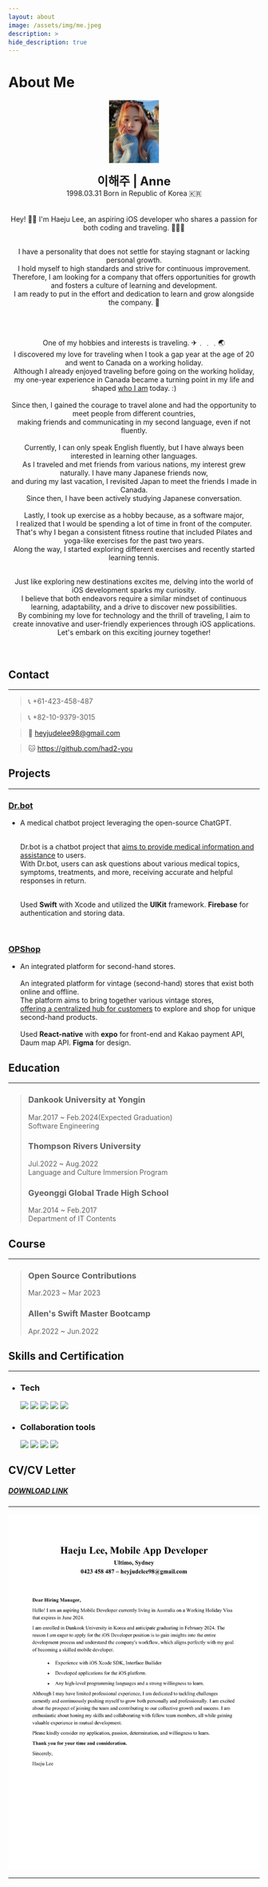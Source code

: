 ```yaml
---
layout: about
image: /assets/img/me.jpeg
description: >
hide_description: true
---
```


# About Me

<p align="center">
<img src="/assets/img/me.jpeg" width="20%" height="20%"/>
</p>

<center>
<span style="font-size:170%; font-weight:bold">이해주 | Anne</span>
</center>

<center>1998.03.31 Born in Republic of Korea 🇰🇷</center>
<br><br>
<center>Hey! 👋🏻 I'm Haeju Lee, an aspiring iOS developer who shares a passion for both coding and traveling. 👩🏻‍💻
<br><br>

I have a personality that does not settle for staying stagnant or lacking personal growth.<br>
I hold myself to high standards and strive for continuous improvement. <br>
Therefore, I am looking for a company that offers opportunities for growth and fosters a culture of learning and development. <br>
I am ready to put in the effort and dedication to learn and grow alongside the company. 🌱<br>

<br><br>

One of my hobbies and interests is traveling. ✈﹒﹒﹒🌏<br>
I discovered my love for traveling when I took a gap year at the age of 20 and went to Canada on a working holiday. <br>
Although I already enjoyed traveling before going on the working holiday, <br>
my one-year experience in Canada became a turning point in my life and shaped <u>who I am</u> today. :)<br>
<br>
Since then, I gained the courage to travel alone and had the opportunity to meet people from different countries, <br>
making friends and communicating in my second language, even if not fluently. <br>
<br>
Currently, I can only speak English fluently, but I have always been interested in learning other languages.<br>
As I traveled and met friends from various nations, my interest grew naturally. I have many Japanese friends now, <br>
and during my last vacation, I revisited Japan to meet the friends I made in Canada.<br>
Since then, I have been actively studying Japanese conversation.<br>
<br>
Lastly, I took up exercise as a hobby because, as a software major,<br>
I realized that I would be spending a lot of time in front of the computer. <br>
That's why I began a consistent fitness routine that included Pilates and yoga-like exercises for the past two years. <br>
Along the way, I started exploring different exercises and recently started learning tennis.<br>
<br>

Just like exploring new destinations excites me, delving into the world of iOS development sparks my curiosity.<br>
I believe that both endeavors require a similar mindset of continuous learning, adaptability, and a drive to discover new possibilities. <br>
By combining my love for technology and the thrill of traveling, I aim to create innovative and user-friendly experiences through iOS applications.<br>
Let's embark on this exciting journey together!<br>
<br><br>

</center>

## Contact

---

> 📞 +61-423-458-487

> 📞 +82-10-9379-3015

> 📧 heyjudelee98@gmail.com

> 🐱 <a href="https://github.com/had2-you">https://github.com/had2-you</a>

## Projects

---

### [Dr.bot](https://github.com/had2-you/Dr.bot)

- A medical chatbot project leveraging the open-source ChatGPT.<br><Br>

  Dr.bot is a chatbot project that <u>aims to provide medical information and assistance</u> to users. <br>
  With Dr.bot, users can ask questions about various medical topics, symptoms, treatments, and more, receiving accurate and helpful responses in return.<br><br>

  Used **Swift** with Xcode and utilized the **UIKit** framework. **Firebase** for authentication and storing data.

<br>

### [OPShop](https://github.com/had2-you/opshop)

- An integrated platform for second-hand stores.<br><br>
  An integrated platform for vintage (second-hand) stores that exist both online and offline.<br>
  The platform aims to bring together various vintage stores, <br>
  <u>offering a centralized hub for customers</u> to explore and shop for unique second-hand products.<br><Br>
  Used **React-native** with **expo** for front-end and Kakao payment API, Daum map API. **Figma** for design.

## Education

---

> ### Dankook University at Yongin
>
> Mar.2017 ~ Feb.2024(Expected Graduation)<br>
> Software Engineering
>
> ### Thompson Rivers University
>
> Jul.2022 ~ Aug.2022<br>
> Language and Culture Immersion Program
>
> ### Gyeonggi Global Trade High School
>
> Mar.2014 ~ Feb.2017<br>
> Department of IT Contents

## Course

---

> ### Open Source Contributions
>
> Mar.2023 ~ Mar 2023
>
> ### Allen's Swift Master Bootcamp
>
> Apr.2022 ~ Jun.2022

## Skills and Certification

---

- ### Tech<br>

  <img src="https://img.shields.io/badge/iOS-000000?style=for-the-badge&logo=ios&logoColor=white">
  <img src="https://img.shields.io/badge/swift-F05138?style=for-the-badge&logo=swift&logoColor=white">
  <img src="https://img.shields.io/badge/xcode-147EFB?style=for-the-badge&logo=xcode&logoColor=white">
  <img src="https://img.shields.io/badge/C/C++-00599C?style=for-the-badge&logo=cplusplus&logoColor=white">
  <img src="https://img.shields.io/badge/React_Native-61DAFB?style=for-the-badge&logo=React&logoColor=white">

- ### Collaboration tools <br>
  <img src="https://img.shields.io/badge/GitHub-181717?style=for-the-badge&logo=github&logoColor=white">
  <img src="https://img.shields.io/badge/Figma-F24E1E?style=for-the-badge&logo=figma&logoColor=white">
  <img src="https://img.shields.io/badge/Jira-0052CC?style=for-the-badge&logo=Jira&logoColor=white">
  <img src="https://img.shields.io/badge/Slack-4A154B?style=for-the-badge&logo=Slack&logoColor=white">

## CV/CV Letter

##### [DOWNLOAD LINK](https://drive.google.com/drive/folders/17PYsihjnaAKk3qfKsXUZAU3atyrrjUsD?usp=drive_link)

---

<!-- <img src = "/assets/img/CV.png"> -->
<img src = "/assets/img/CVLetter.png">

<!--
> Me

<div class="me">
    <div><img src= "/assets/img/me/me0.jpeg"></div>
    <div><img src= "/assets/img/me/me1.jpeg"></div>
    <div><img src= "/assets/img/me/me3.jpeg"></div>
    <div><img src= "/assets/img/me/me5.jpeg"></div>
</div>

<script type="text/javascript">
	$(document).ready(function() {
		$('.me').slick({
			autoplay : true, /*자동으로 슬라이딩됨*/
			dots : true, /* 하단 점 버튼 */
			speed : 300 /* 이미지가 슬라이딩시 걸리는 시간 */,
			infinite : true,
			autoplaySpeed : 10000 /* 이미지가 다른 이미지로 넘어 갈때의 텀 */,
			arrows : true,
			slidesToShow : 1,
			slidesToScroll : 1,
			touchMove : true, /* 마우스 클릭으로 끌어서 슬라이딩 가능여부 */
			nextArrows : true, /* 넥스트버튼 */
			prevArrows : true,
			arrow : true, /*false면 좌우 버튼 없음, true면 좌우 버튼 보임*/
			fade : false
		});
	});
</script>

<br>

> Friends

<div class="friends">
    <div><img src= "/assets/img/me/fren0.jpeg"></div>
    <div><img src= "/assets/img/me/fren1.jpeg"></div>
    <div><img src= "/assets/img/me/fren2.JPG"></div>
</div>

<script type="text/javascript">
	$(document).ready(function() {
		$('.friends').slick({
			autoplay : true, /*자동으로 슬라이딩됨*/
			dots : true, /* 하단 점 버튼 */
			speed : 300 /* 이미지가 슬라이딩시 걸리는 시간 */,
			infinite : true,
			autoplaySpeed : 10000 /* 이미지가 다른 이미지로 넘어 갈때의 텀 */,
			arrows : true,
			slidesToShow : 1,
			slidesToScroll : 1,
			touchMove : true, /* 마우스 클릭으로 끌어서 슬라이딩 가능여부 */
			nextArrows : true, /* 넥스트버튼 */
			prevArrows : true,
			arrow : true, /*false면 좌우 버튼 없음, true면 좌우 버튼 보임*/
			fade : false
		});
	});
</script> -->

---
